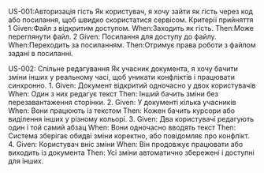 US-001:Авторизація гість
Як користувач, я хочу зайти як гість через код або посилання, щоб швидко скористатися сервісом.
Критерії прийняття
1
Given:Файл з відкритим доступом.
When:Заходить як гість. 
Then:Може переглянути файл.
2
Given: Посилання для доступу до файлу.
When:Переходить за посиланням.
Then:Отримує права роботи з файлом задані в посиланні.

US-002: Спільне редагування
Як учасник документа, я хочу бачити зміни інших у реальному часі, щоб уникати конфліктів і працювати синхронно.
1.
Given: Документ відкритий одночасно у двох користувачів
When: Один з них редагує текст
Then: Інший бачить зміни без перезавантаження сторінки.
2.
Given: У документі кілька учасників
When: Вони працюють із текстом
Then: Кожен бачить курсори або виділення інших у різному кольорі.
3.
Given: Два користувачі редагують один і той самий абзац
When: Вони одночасно вводять текст
Then: Система зберігає обидві зміни коректно, або повідомляє про конфлікт.
4.
Given: Користувач вніс зміни
When: Він продовжує працювати або виходить із документа
Then: Усі зміни автоматично збережені і доступні для інших.

